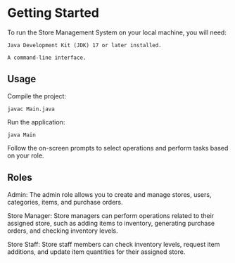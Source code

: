 # Getting Started

To run the Store Management System on your local machine, you will need:

`Java Development Kit (JDK) 17 or later installed.`

`A command-line interface.`

## Usage

Compile the project:

`javac Main.java`

Run the application:

`java Main`

Follow the on-screen prompts to select operations and perform tasks based on your role.

## Roles

Admin: The admin role allows you to create and manage stores, users, categories, items, and purchase orders.

Store Manager: Store managers can perform operations related to their assigned store, such as adding items to inventory, generating purchase orders, and checking inventory levels.

Store Staff: Store staff members can check inventory levels, request item additions, and update item quantities for their assigned store.
